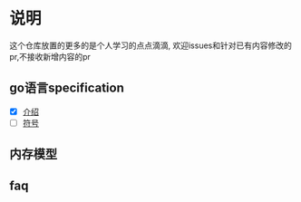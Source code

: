 # 说明

这个仓库放置的更多的是个人学习的点点滴滴,
欢迎issues和针对已有内容修改的pr,不接收新增内容的pr

## go语言specification

- [x] [介绍](/spec/introduction.md)
- [ ] [符号](/spec/notation.md)

## 内存模型

## faq
